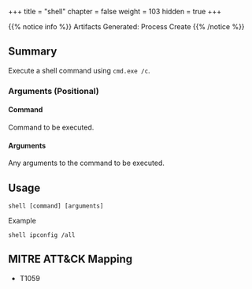 +++
title = "shell"
chapter = false
weight = 103
hidden = true
+++

{{% notice info %}}
Artifacts Generated: Process Create
{{% /notice %}}

## Summary
Execute a shell command using `cmd.exe /c`.

### Arguments (Positional)
#### Command
Command to be executed.

#### Arguments
Any arguments to the command to be executed.

## Usage
```
shell [command] [arguments]
```

Example
```
shell ipconfig /all
```

## MITRE ATT&CK Mapping

- T1059